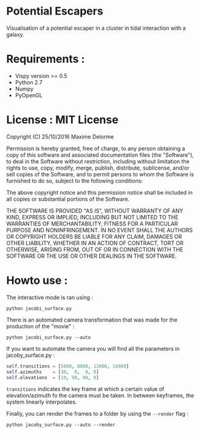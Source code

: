 # Potential Escapers
Visualisation of a potential escaper in a cluster in tidal interaction with a galaxy.

# Requirements :
 - Vispy version >= 0.5
 - Python 2.7
 - Numpy
 - PyOpenGL
 
# License : MIT License

Copyright (C) 25/10/2016 Maxime Delorme

Permission is hereby granted, free of charge, to any person obtaining a copy of this software and associated documentation files (the "Software"), to deal in the Software without restriction, including without limitation the rights to use, copy, modify, merge, publish, distribute, sublicense, and/or sell copies of the Software, and to permit persons to whom the Software is furnished to do so, subject to the following conditions:

The above copyright notice and this permission notice shall be included in all copies or substantial portions of the Software.

THE SOFTWARE IS PROVIDED "AS IS", WITHOUT WARRANTY OF ANY KIND, EXPRESS OR IMPLIED, INCLUDING BUT NOT LIMITED TO THE WARRANTIES OF MERCHANTABILITY, FITNESS FOR A PARTICULAR PURPOSE AND NONINFRINGEMENT. IN NO EVENT SHALL THE AUTHORS OR COPYRIGHT HOLDERS BE LIABLE FOR ANY CLAIM, DAMAGES OR OTHER LIABILITY, WHETHER IN AN ACTION OF CONTRACT, TORT OR OTHERWISE, ARISING FROM, OUT OF OR IN CONNECTION WITH THE SOFTWARE OR THE USE OR OTHER DEALINGS IN THE SOFTWARE.


# Howto use :

The interactive mode is ran using :
```
python jacobi_surface.py
```
 
There is an automated camera transformation that was made for the production of the "movie" :
```
python jacobi_surface.py --auto
```

If you want to automate the camera you will find all the parameters in jacoby_surface.py :

```python
self.transitions = [5000, 8000, 13000, 16000]
self.azimuths    = [30,  0,  0, 0]
self.elevations  = [10, 90, 90, 0]
```

`transitions` indicates the key frame at which a certain value of elevation/azimuth fo the camera must be taken. In between keyframes, the system linearly interpolates.

Finally, you can render the frames to a folder by using the `--render` flag :

```
python jacoby_surface.py --auto --render
```
 
